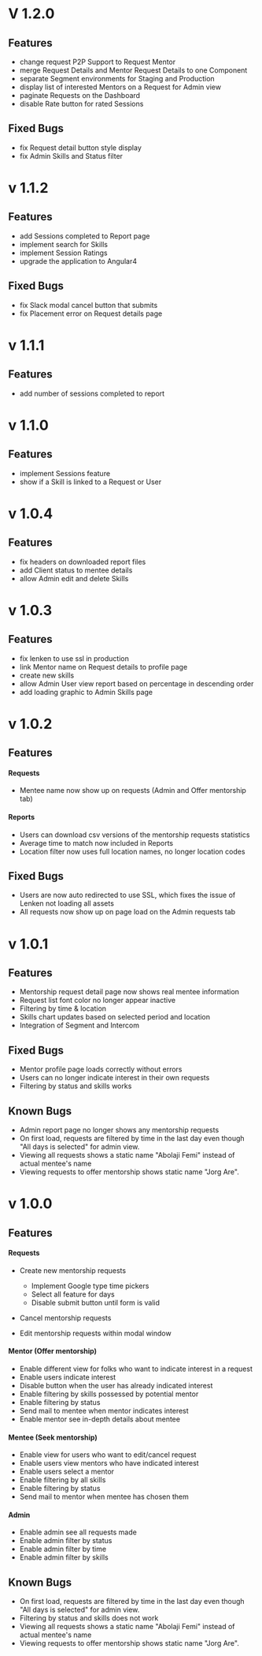 # V 1.2.0

## Features
- change request P2P Support to Request Mentor
- merge Request Details and Mentor Request Details to one Component
- separate Segment environments for Staging and Production
- display list of interested Mentors on a Request for Admin view
- paginate Requests on the Dashboard
- disable Rate button for rated Sessions

## Fixed Bugs
- fix Request detail button style display
- fix Admin Skills and Status filter

# v 1.1.2

## Features
- add Sessions completed to Report page
- implement search for Skills
- implement Session Ratings
- upgrade the application to Angular4

## Fixed Bugs
- fix Slack modal cancel button that submits
- fix Placement error on Request details page

# v 1.1.1

## Features
- add number of sessions completed to report

# v 1.1.0

## Features
- implement Sessions feature
- show if a Skill is linked to a Request or User

# v 1.0.4

## Features
- fix headers on downloaded report files
- add Client status to mentee details
- allow Admin edit and delete Skills

# v 1.0.3

## Features
- fix lenken to use ssl in production
- link Mentor name on Request details to profile page
- create new skills
- allow Admin User view report based on percentage in descending order
- add loading graphic to Admin Skills page 


# v 1.0.2

## Features

#### Requests

- Mentee name now show up on requests (Admin and Offer mentorship tab)

#### Reports
- Users can download csv versions of the mentorship requests statistics
- Average time to match now included in Reports
- Location filter now uses full location names, no longer location codes

## Fixed Bugs
- Users are now auto redirected to use SSL, which fixes the issue of Lenken not loading all assets
- All requests now show up on page load on the Admin requests tab


# v 1.0.1

## Features

- Mentorship request detail page now shows real mentee information
- Request list font color no longer appear inactive
- Filtering by time & location
- Skills chart updates based on selected period and location
- Integration of Segment and Intercom

## Fixed Bugs
- Mentor profile page loads correctly without errors
- Users can no longer indicate interest in their own requests
- Filtering by status and skills works

## Known Bugs
- Admin report page no longer shows any mentorship requests
- On first load, requests are filtered by time in the last day even though "All days is selected" for admin view.
- Viewing all requests shows a static name "Abolaji Femi" instead of actual mentee's name
- Viewing requests to offer mentorship shows static name "Jorg Are".

# v 1.0.0

## Features

#### Requests
- Create new mentorship requests
  - Implement Google type time pickers
  - Select all feature for days
  - Disable submit button until form is valid

- Cancel mentorship requests
- Edit mentorship requests within modal window

#### Mentor (Offer mentorship)
- Enable different view for folks who want to indicate interest in a request
- Enable users indicate interest
- Disable button when the user has already indicated interest
- Enable filtering by skills possessed by potential mentor
- Enable filtering by status
- Send mail to mentee when mentor indicates interest
- Enable mentor see in-depth details about mentee

#### Mentee (Seek mentorship)
- Enable view for users who want to edit/cancel request
- Enable users view mentors who have indicated interest
- Enable users select a mentor
- Enable filtering by all skills
- Enable filtering by status
- Send mail to mentor when mentee has chosen them

#### Admin

- Enable admin see all requests made
- Enable admin filter by status
- Enable admin filter by time
- Enable admin filter by skills

## Known Bugs

- On first load, requests are filtered by time in the last day even though "All days is selected" for admin view.
- Filtering by status and skills does not work
- Viewing all requests shows a static name "Abolaji Femi" instead of actual mentee's name
- Viewing requests to offer mentorship shows static name "Jorg Are".
